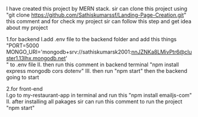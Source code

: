 I have created this project by MERN stack.
sir can clone this project using "git clone https://github.com/Sathiskumarssf/Landing-Page-Creation.git" this comment and
for check my project sir can follow this step and get idea about my project

1.for backend 
  I.add .env file to the backend folder and add this things
 "PORT=5000
  MONGO_URI='mongodb+srv://sathiskumarsk2001:nnJZNKa8LMivPtr6@cluster1.13lhx.mongodb.net'   
  " to .env file 
  II. then run this comment in backend terminal "npm install express mongodb cors dotenv"
  III. then run "npm start" then the backend going to start

2.for front-end   
  I.go to my-restaurant-app in terminal and run this "npm install emailjs-com"
  II. after installing all pakages sir can run this comment to run the project "npm start"

  
